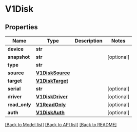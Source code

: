 # V1Disk

## Properties
Name | Type | Description | Notes
------------ | ------------- | ------------- | -------------
**device** | **str** |  |
**snapshot** | **str** |  | [optional]
**type** | **str** |  |
**source** | [**V1DiskSource**](V1DiskSource.md) |  |
**target** | [**V1DiskTarget**](V1DiskTarget.md) |  |
**serial** | **str** |  | [optional]
**driver** | [**V1DiskDriver**](V1DiskDriver.md) |  | [optional]
**read_only** | [**V1ReadOnly**](V1ReadOnly.md) |  | [optional]
**auth** | [**V1DiskAuth**](V1DiskAuth.md) |  | [optional]

[[Back to Model list]](../README.md#documentation-for-models) [[Back to API list]](../README.md#documentation-for-api-endpoints) [[Back to README]](../README.md)



